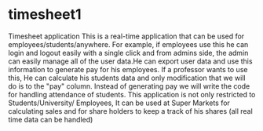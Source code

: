 # timesheet1
Timesheet application
This is a real-time application that can be used for employees/students/anywhere. For example, if employees use this he can login and logout 
easily with a single click and from admins side, the admin can easily manage all of the user data.He can export user data and use this information 
to generate pay for his employees. If a professor wants to use this, He can calculate his students data and only modification that we will do is to the "pay" column. Instead of 
generating pay we will write the code for handling attendance of students. This application is not only restricted to Students/University/ Employees,
It can be used at Super Markets for calculating sales and for share holders to keep a track of his shares (all real time data can be handled)
